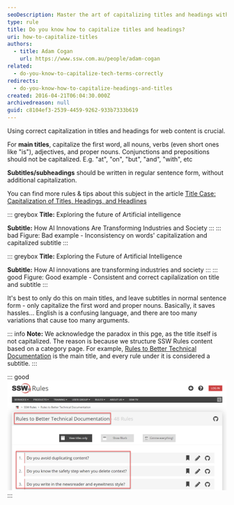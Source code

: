 ```yaml
---
seoDescription: Master the art of capitalizing titles and headings with our easy-to-follow rules!
type: rule
title: Do you know how to capitalize titles and headings?
uri: how-to-capitalize-titles
authors:
  - title: Adam Cogan
    url: https://www.ssw.com.au/people/adam-cogan
related:
  - do-you-know-to-capitalize-tech-terms-correctly
redirects:
  - do-you-know-how-to-capitalize-headings-and-titles
created: 2016-04-21T06:04:30.000Z
archivedreason: null
guid: c8104ef3-2539-4459-9262-933b7333b619
---
```


Using correct capitalization in titles and headings for web content is crucial.

For **main titles**, capitalize the first word, all nouns, verbs (even short ones like "is"), adjectives, and proper nouns. Conjunctions and prepositions should not be capitalized. E.g. "at", "on", "but", "and", "with", etc

**Subtitles/subheadings** should be written in regular sentence form, without additional capitalization.

<!--endintro-->

You can find more rules & tips about this subject in the article [Title Case: Capitalization of Titles, Headings, and Headlines](https://editorsmanual.com/articles/capitalizing-headings/)

::: greybox
**Title:** Exploring the future of Artificial intelligence

**Subtitle:** How AI Innovations Are Transforming Industries and Society
:::
::: bad
Figure: Bad example - Inconsistency on words' capitalization and capitalized subtitle
:::

::: greybox
**Title:**  Exploring the Future of Artificial Intelligence

**Subtitle:**  How AI innovations are transforming industries and society
:::
::: good
Figure: Good example - Consistent and correct capilalization on title and subtitle
:::

It's best to only do this on main titles, and leave subtitles in normal sentence form - only capitalize the first word and proper nouns. Basically, it saves hassles... English is a confusing language, and there are too many variations that cause too many arguments.

::: info
**Note:** We acknowledge the paradox in this pge, as the title itself is not capitalized. The reason is because we structure SSW Rules content based on a category page. For example, [Rules to Better Technical Documentation](/rules-to-better-technical-documentation) is the main title, and every rule under it is considered a subtitle.
:::

::: good
![Figure: Good example - The main title has capitalization and the subtitles don't](rules-to-better-technical-documentation-example.png)
:::
